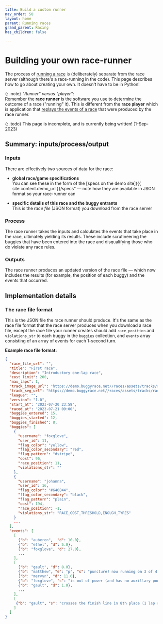 ```yaml
---
title: Build a custom runner
nav_order: 50
layout: home
parent: Running races
grand_parent: Racing
has_children: false

---
```


# Building your own race-runner

The process of [running a race](../running) is (deliberately) separate from the
race server (although there's a race-running in the code). This page describes
how to go about creating your own. It doesn't have to be in Python!

{: .note}
_"Runner" versus "player"_:  
Remember the **race runner** is the software you use to determine the outcome
of a race ("running" it). This is different from the **race player** which is
application that [replays the events of a race](../replaying) that were produced
by the race runner.

{: .todo}
This page is incomplete, and is currently being written! (1-Sep-2023)

## Summary: inputs/process/output

### Inputs

There are effectively two sources of data for the race:

* **global race/game specifications**  
  You can see these in the form of the
  [specs on the demo site]({{ site.content.demo_url }}/specs" — note how
  they are available in JSON format so your race-runner can 

* **specific details of this race and the buggy entrants**  
  This is the _race file_ (JSON format) you download from the race server

### Process

The race runner takes the inputs and calculates the events that take place in
the race, ultimately yielding its results. These include scrutineering the
buggies that have been entered into the race and disqualifying those who do
violate any race rules.

### Outputs

The race runner produces an updated version of the race file — which now
includes the results (for example, the position of each buggy) and the events
that occurred.

## Implementation details

### The race file format

This is the JSON file the race runner should produce. It's the same as the race
file format that the race server produces when you download a race file,
except the race file your runner creates should add `race_position` and
`violations_str` to each buggy in the `buggies` collection, and `events` array
consisting of an array of events for each 1-second turn.

**Example race file format:**

```json
{
  "race_file_url": "",
  "title": "First race",
  "description": "Introductory one-lap race",
  "cost_limit": 200,
  "max_laps": 1,
  "track_image_url": "https://demo.buggyrace.net//races/assets/tracks/racetrack-01.jpg",
  "track_svg_url": "https://demo.buggyrace.net//races/assets/tracks/racetrack-01-path-460.svg",
  "league": "",
  "version": "1.0",
  "start_at": "2023-07-20 23:58",
  "raced_at": "2023-07-21 09:00",
  "buggies_entered": 15,
  "buggies_started": 12,
  "buggies_finished": 8,
  "buggies": [
    {
      "username": "foxglove",
      "user_id": 11,
      "flag_color": "yellow",
      "flag_color_secondary": "red",
      "flag_pattern": "dstripe",
      "cost": 96,
      "race_position": 11,
      "violations_str": ""
    },
    {
      "username": "johanna",
      "user_id": 16,
      "flag_color": "#640044",
      "flag_color_secondary": "black",
      "flag_pattern": "plain",
      "cost": 194,
      "race_position": -1,
      "violations_str": "RACE_COST_THRESHOLD,ENOUGH_TYRES"
    }
    ...
  ],
  "events": [
    [
      {"b": "auberon",  "d": 10.0},
      {"b": "ethel", "d": 5.0},
      {"b": "foxglove", "d": 27.0},
      ...
    ],
    [
      {"b": "gault", "d": 8.0}, 
      {"b": "matthew", "e": "p", "s": "puncture! now running on 3 of 4 wheels"},
      {"b": "mervyn", "d": 11.0},
      {"b": "foxglove", "s": "is out of power (and has no auxillary power)"},
      {"b": "gault", "d": 1.0},
      ...
    ],
    [
     {"b": "gault", "s": "crosses the finish line in 8th place (1 lap race)"}
    ]
  ]
}
```
